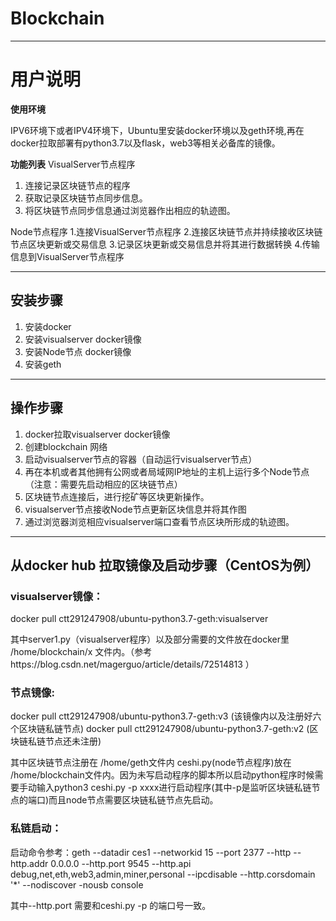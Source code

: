 # Blockchain
----
# 用户说明

**使用环境**

IPV6环境下或者IPV4环境下，Ubuntu里安装docker环境以及geth环境,再在docker拉取部署有python3.7以及flask，web3等相关必备库的镜像。

**功能列表**
VisualServer节点程序
1. 连接记录区块链节点的程序
2. 获取记录区块链节点同步信息。
3. 将区块链节点同步信息通过浏览器作出相应的轨迹图。

Node节点程序
1.连接VisualServer节点程序
2.连接区块链节点并持续接收区块链节点区块更新或交易信息
3.记录区块更新或交易信息并将其进行数据转换
4.传输信息到VisualServer节点程序

----
## 安装步骤
1. 安装docker
2. 安装visualserver docker镜像
3. 安装Node节点 docker镜像
4. 安装geth 
----


## 操作步骤
1. docker拉取visualserver docker镜像
2. 创建blockchain 网络
3. 启动visualserver节点的容器（自动运行visualserver节点）
4. 再在本机或者其他拥有公网或者局域网IP地址的主机上运行多个Node节点（注意：需要先启动相应的区块链节点）
5. 区块链节点连接后，进行挖矿等区块更新操作。
6. visualserver节点接收Node节点更新区块信息并将其作图
7. 通过浏览器浏览相应visualserver端口查看节点区块所形成的轨迹图。


-----
## 从docker hub 拉取镜像及启动步骤（CentOS为例）
### visualserver镜像：
docker pull ctt291247908/ubuntu-python3.7-geth:visualserver 

其中server1.py（visualserver程序）以及部分需要的文件放在docker里 /home/blockchain/x 文件内。（参考https://blog.csdn.net/magerguo/article/details/72514813 ）
 
### 节点镜像:
docker pull ctt291247908/ubuntu-python3.7-geth:v3 (该镜像内以及注册好六个区块链私链节点)
docker pull ctt291247908/ubuntu-python3.7-geth:v2 (区块链私链节点还未注册)

其中区块链节点注册在 /home/geth文件内 ceshi.py(node节点程序)放在 /home/blockchain文件内。因为未写启动程序的脚本所以启动python程序时候需要手动输入python3 ceshi.py -p xxxx进行启动程序(其中-p是监听区块链私链节点的端口)而且node节点需要区块链私链节点先启动。

### 私链启动：
启动命令参考：geth --datadir ces1 --networkid 15 --port 2377 --http --http.addr 0.0.0.0 --http.port 9545 --http.api  debug,net,eth,web3,admin,miner,personal --ipcdisable --http.corsdomain '*' --nodiscover -nousb console 

其中--http.port 需要和ceshi.py -p 的端口号一致。
